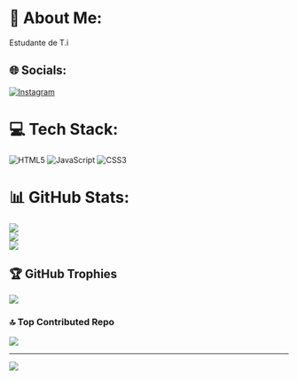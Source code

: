 # 💫 About Me:
Estudante de T.i<br>


## 🌐 Socials:
[![Instagram](https://img.shields.io/badge/Instagram-%23E4405F.svg?logo=Instagram&logoColor=white)](https://instagram.com/heloisaanselmo) 

# 💻 Tech Stack:
![HTML5](https://img.shields.io/badge/html5-%23E34F26.svg?style=for-the-badge&logo=html5&logoColor=white) ![JavaScript](https://img.shields.io/badge/javascript-%23323330.svg?style=for-the-badge&logo=javascript&logoColor=%23F7DF1E) ![CSS3](https://img.shields.io/badge/css3-%231572B6.svg?style=for-the-badge&logo=css3&logoColor=white)
# 📊 GitHub Stats:
![](https://github-readme-stats.vercel.app/api?username=HeloisaAnselmo&theme=dark&hide_border=false&include_all_commits=false&count_private=false)<br/>
![](https://github-readme-streak-stats.herokuapp.com/?user=HeloisaAnselmo&theme=dark&hide_border=false)<br/>
![](https://github-readme-stats.vercel.app/api/top-langs/?username=HeloisaAnselmo&theme=dark&hide_border=false&include_all_commits=false&count_private=false&layout=compact)

## 🏆 GitHub Trophies
![](https://github-profile-trophy.vercel.app/?username=HeloisaAnselmo&theme=tokyonight&no-frame=false&no-bg=false&margin-w=4)

### 🔝 Top Contributed Repo
![](https://github-contributor-stats.vercel.app/api?username=HeloisaAnselmo&limit=5&theme=tokyonight&combine_all_yearly_contributions=true)

---
[![](https://visitcount.itsvg.in/api?id=HeloisaAnselmo&icon=7&color=0)](https://visitcount.itsvg.in)

<!-- Proudly created with GPRM ( https://gprm.itsvg.in ) -->
